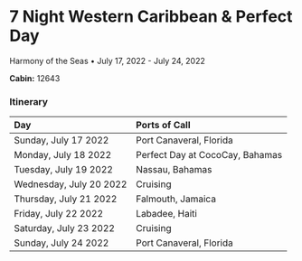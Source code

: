 # 7 Night Western Caribbean & Perfect Day

Harmony of the Seas • July 17, 2022 - July 24, 2022

**Cabin:** 12643

### Itinerary

| Day                     | Ports of Call                   |
| :---------------------- | :------------------------------ |
| Sunday, July 17 2022	  | Port Canaveral, Florida         |
| Monday, July 18 2022    | Perfect Day at CocoCay, Bahamas |
| Tuesday, July 19 2022	  | Nassau, Bahamas                 |
| Wednesday, July 20 2022	| Cruising	                      |
| Thursday, July 21 2022	| Falmouth, Jamaica	              |
| Friday, July 22	2022    | Labadee, Haiti	                |
| Saturday, July 23	2022  | Cruising                        |
| Sunday, July 24	2022    | Port Canaveral, Florida	        |
